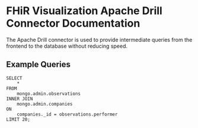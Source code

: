 # FHiR Visualization Apache Drill Connector Documentation

The Apache Drill connector is used to provide intermediate queries from the frontend to the database without reducing speed.

## Example Queries
```
SELECT
    *
FROM
    mongo.admin.observations
INNER JOIN 
    mongo.admin.companies
ON 
    companies._id = observations.performer
LIMIT 20;
```